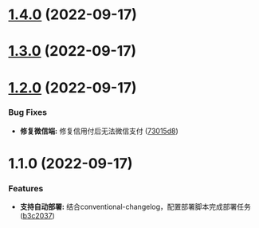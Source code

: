 # [1.4.0](https://github.com/AaronCxh/automaticDeployment/compare/v1.3.0...v1.4.0) (2022-09-17)



# [1.3.0](https://github.com/AaronCxh/automaticDeployment/compare/v1.2.0...v1.3.0) (2022-09-17)



# [1.2.0](https://github.com/AaronCxh/automaticDeployment/compare/v1.1.0...v1.2.0) (2022-09-17)


### Bug Fixes

* **修复微信端:** 修复信用付后无法微信支付 ([73015d8](https://github.com/AaronCxh/automaticDeployment/commit/73015d8f6c8266a6cc8acea25fb9b080b4386292))



# 1.1.0 (2022-09-17)


### Features

* **支持自动部署:** 结合conventional-changelog，配置部署脚本完成部署任务 ([b3c2037](https://github.com/AaronCxh/automaticDeployment/commit/b3c20378da098c20ccfb4818a8ddaf62f2fa757e))



